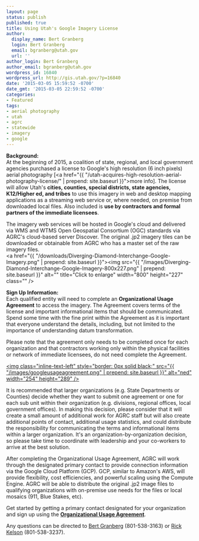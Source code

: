 ```yaml
---
layout: page
status: publish
published: true
title: Using Utah's Google Imagery License
author:
  display_name: Bert Granberg
  login: Bert Granberg
  email: bgranberg@utah.gov
  url: ''
author_login: Bert Granberg
author_email: bgranberg@utah.gov
wordpress_id: 16840
wordpress_url: http://gis.utah.gov/?p=16840
date: '2015-03-05 15:59:52 -0700'
date_gmt: '2015-03-05 22:59:52 -0700'
categories:
- Featured
tags:
- aerial photography
- utah
- agrc
- statewide
- imagery
- google
---
```

**Background:**  
At the beginning of 2015, a coalition of state, regional, and local government agencies purchased a license to Google's
high resolution (6 inch pixels) aerial photography [<a href="{{ "/utah-acquires-high-resolution-aerial-photography-license/" | prepend: site.baseurl }}">more info</a>].
The license will allow Utah's **cities, counties, special districts, state agencies, K12/Higher ed, and tribes** to use this imagery in web and desktop mapping
applications as a streaming web service or, where needed, on premise from downloaded local files. Also included is **use by contractors and formal partners of the immediate licensees**.

The imagery web services will be hosted in Google's cloud and delivered via WMS and WTMS Open Geospatial Consortium (OGC) standards via AGRC's cloud-based server Discover. The original .jp2 imagery tiles can be downloaded or obtainable from AGRC who has a master set of the raw imagery files.  
<a href="{{ "/downloads/Diverging-Diamond-Interchange-Google-Imagery.png" | prepend: site.baseurl }}"><img src="{{ "/images/Diverging-Diamond-Interchange-Google-Imagery-800x227.png" | prepend: site.baseurl }}" alt="" title="Click to enlarge" width="800" height="227" class="" /></a>

**Sign Up Information:**  
Each qualified entity will need to complete an **Organizational Usage Agreement**
to access the imagery. The Agreement covers terms of the license and important informational items that should be communicated. Spend some time with the
fine print within the Agreement as it is important that everyone understand the details, including, but not limited to the importance of understanding datum transformation.

Please note that the agreement only needs to be completed once for each organization and that contractors working only within the physical facilities
or network of immediate licensees, do not need complete the Agreement.

<a  title="911flyer" href="https://docs.google.com/a/utah.gov/forms/d/18FnT2fdg7nrA9xZYKUYV5UvxG0GO9w9DNFfeNG1D4TU/viewform"><img class="inline-text-left" style="border: 0px solid black;" src="{{ "/images/googleusageagreement.png" | prepend: site.baseurl }}" alt="ned" width="254" height="289" /></a>

It is recommended that larger organizations (e.g. State Departments or Counties) decide whether they want to submit one agreement or one for each sub
unit within their organization (e.g. divisions, regional offices, local government offices). In making this decision, please consider that it will create
a small amount of additional work for AGRC staff but will also create additional points of contact, additional usage statistics, and could distribute the
responsibility for communicating the terms and informational items within a larger organization. It's an organization-by-organization decision, so please
take time to coordinate with leadership and your co-workers to arrive at the best solution.

After completing the Organizational Usage Agreement, AGRC will work through the designated primary contact to provide connection information via
the Google Cloud Platform (GCP). GCP, similar to Amazon's AWS, will provide flexibility, cost efficiencies, and powerful
scaling using the Compute Engine. AGRC will be able to distribute the original .jp2 image files to qualifying organizations with
on-premise use needs for the files or local mosaics (911, Blue Stakes, etc).  

Get started by getting a primary contact designated for your organization and sign up using the
<a href="https://docs.google.com/a/utah.gov/forms/d/18FnT2fdg7nrA9xZYKUYV5UvxG0GO9w9DNFfeNG1D4TU/viewform"><strong>Organizational Usage Agreement</strong></a>.

Any questions can be directed to <a href="mailto:bgranberg@utah.gov">Bert Granberg</a> (801-538-3163) or <a href="mailto:rkelson@utah.gov">Rick Kelson</a> (801-538-3237).
